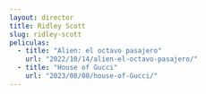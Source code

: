 ```yaml
---
layout: director
title: Ridley Scott
slug: ridley-scott
peliculas:
  - title: "Alien: el octavo pasajero"
    url: "2022/10/14/alien-el-octavo-pasajero/"
  - title: "House of Gucci"
    url: "2023/08/08/house-of-Gucci/"
---
```

